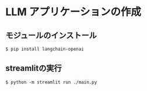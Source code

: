 # LLM アプリケーションの作成

## モジュールのインストール

```
$ pip install langchain-openai
```


## streamlitの実行

```
$ python -m streamlit run ./main.py
```